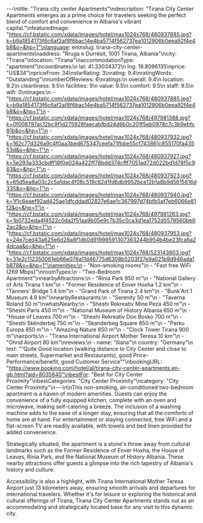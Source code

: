---\ntitle: "Tirana city center Apartments"\ndescription: "Tirana City Center Apartments emerges as a prime choice for travelers seeking the perfect blend of comfort and convenience in Albania's vibrant capital."\nfeaturedImage: "https://cf.bstatic.com/xdata/images/hotel/max1024x768/480937885.jpg?k=b9a1854173f6c6af2af8f6bac14e4ba5714f562737ea1012906b0eea92f4e4b8&o=&hp=1"\nlanguage: en\nslug: tirana-city-center-apartments\naddress: "Rruga e Durrësit, 1001 Tirana, Albania"\ncity: "Tirana"\nlocation: "Tirana"\naccommodationType: "apartment"\ncoordinates:\n  lat: 41.33034372\n  lng: 19.8096135\nprice: "US$34"\npriceFrom: 34\nstarRating: 3\nrating: 9.4\nratingWords: "Outstanding"\nnumberOfReviews: 6\nratings:\n  overall: 9.4\n  location: 9.2\n  cleanliness: 9.5\n  facilities: 9\n  value: 9.5\n  comfort: 9.5\n  staff: 9.5\n  wifi: 0\nimages:\n  - "https://cf.bstatic.com/xdata/images/hotel/max1024x768/480937885.jpg?k=b9a1854173f6c6af2af8f6bac14e4ba5714f562737ea1012906b0eea92f4e4b8&o=&hp=1"\n  - "https://cf.bstatic.com/xdata/images/hotel/max1024x768/497981388.jpg?k=0f008797ac12bc9f1d275928faecabfbd24d6b0c201f5eb0978c7c3b9ebfc81b&o=&hp=1"\n  - "https://cf.bstatic.com/xdata/images/hotel/max1024x768/480937932.jpg?k=162c77d326a9c4f0aa3bed675347ceefa71fbbe55cf743861c855170fa43553d&o=&hp=1"\n  - "https://cf.bstatic.com/xdata/images/hotel/max1024x768/480937927.jpg?k=5e293a333cbdff18f0e024a422ff78bdd374cfff7051ad72d022bd1d78f5c963&o=&hp=1"\n  - "https://cf.bstatic.com/xdata/images/hotel/max1024x768/480937923.jpg?k=65d5ea8a03c2c5a1dac4f08c519c62d1fd6db9952bce12b1a8b9d5615616d335&o=&hp=1"\n  - "https://cf.bstatic.com/xdata/images/hotel/max1024x768/480937940.jpg?k=1f1c6eaef92ad425ae1dfcddad02827e6ae1c367997d74bfb5af7eb6066e81f2&o=&hp=1"\n  - "https://cf.bstatic.com/xdata/images/hotel/max1024x768/497981263.jpg?k=1b0732eda4f4522c0da2f51aa9b05e9c7b35c0ca3d1ea1752d5579560be62ac2&o=&hp=1"\n  - "https://cf.bstatic.com/xdata/images/hotel/max1024x768/480937953.jpg?k=24e7ced43a625e6d28a8f1db0d91998591307363244b954b4be23fca6a24dcaa&o=&hp=1"\n  - "https://cf.bstatic.com/xdata/images/hotel/max1024x768/523143603.jpg?k=31e2c112350061eb66e076a11d46775d6308b5203f27e9a021b9d946ada1b878&o=&hp=1"\namenities:\n  - "Non-smoking rooms"\n  - "Fast free WiFi (269 Mbps)"\nroomTypes:\n  - "Two-Bedroom Apartment"\nnearbyAttractions:\n  - "Rinia Park 950 m"\n  - "National Gallery of Arts Tirana 1 km"\n  - "Former Residence of Enver Hoxha 1.2 km"\n  - "Tanners' Bridge 1.4 km"\n  - "Grand Park of Tirana 2.4 km"\n  - "Bunk'Art 1 Museum 4.8 km"\nnearbyRestaurants:\n  - "Serenity 50 m"\n  - "Taverna Roland 50 m"\nwhatsNearby:\n  - "Sheshi Rekreativ Mine Peza 450 m"\n  - "Sheshi Paris 450 m"\n  - "National Museum of History Albania 650 m"\n  - "House of Leaves 700 m"\n  - "Sheshi Rekreativ Don Bosko 700 m"\n  - "Sheshi Skënderbej 750 m"\n  - "Skanderbeg Square 850 m"\n  - "Parku Europa 850 m"\n  - "Amazing Nature 850 m"\n  - "Clock Tower Tirana 900 m"\nairports:\n  - "Tirana International Airport Mother Teresa 10 km"\n  - "Ohrid Airport 80 km"\nreviews:\n  - name: "Iliana"\n    country: "Germany"\n    text: "“Quite Good location (walking distance to City Center and close to main streets, Supermarket and Restaurants), good Price-Performance/benefit, good Customer Service”"\nbookingURL: "https://www.booking.com/hotel/al/tirana-city-center-apartments.en-gb.html?aid=8035640"\nbestFor: "Best for City Center Proximity"\nbestCategories: "City Center Proximity"\ncategory: "City Center Proximity"\n---\n\nThis non-smoking, air-conditioned two-bedroom apartment is a haven of modern amenities. Guests can enjoy the convenience of a fully equipped kitchen, complete with an oven and microwave, making self-catering a breeze. The inclusion of a washing machine adds to the ease of a longer stay, ensuring that all the comforts of home are at hand. For entertainment or staying connected, free WiFi and a flat-screen TV are readily available, with towels and bed linen provided for added convenience.

Strategically situated, the apartment is a stone's throw away from cultural landmarks such as the Former Residence of Enver Hoxha, the House of Leaves, Rinia Park, and the National Museum of History Albania. These nearby attractions offer guests a glimpse into the rich tapestry of Albania's history and culture.

Accessibility is also a highlight, with Tirana International Mother Teresa Airport just 13 kilometers away, ensuring smooth arrivals and departures for international travelers. Whether it's for leisure or exploring the historical and cultural offerings of Tirana, Tirana City Center Apartments stands out as an accommodating and strategically located base for any visit to this dynamic city.